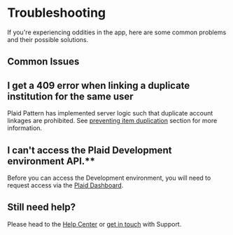 # Troubleshooting

If you're experiencing oddities in the app, here are some common problems and their possible solutions.

## Common Issues

## I get a 409 error when linking a duplicate institution for the same user

Plaid Pattern has implemented server logic such that duplicate account linkages are prohibited. See [preventing item duplication](https://github.com/plaid/pattern/tree/master/server#preventing-item-duplication) section for more information.

## I can't access the Plaid Development environment API.\*\*

Before you can access the Development environment, you will need to request access via the [Plaid Dashboard](https://dashboard.plaid.com/overview/development).

## Still need help?

Please head to the [Help Center](https://support.plaid.com/hc/en-us) or [get in touch](https://dashboard.plaid.com/support/new) with Support.
